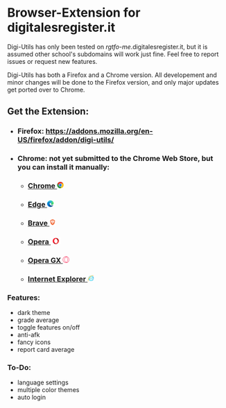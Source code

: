 # Browser-Extension for digitalesregister.it

Digi-Utils has only been tested on *rgtfo-me*.digitalesregister.it,
but it is assumed other school's subdomains will work just fine.
Feel free to report issues or request new features.

Digi-Utils has both a Firefox and a Chrome version. All developement and minor changes will be done to the Firefox version, and only major updates get ported over to Chrome.

## Get the Extension:
- ### Firefox: https://addons.mozilla.org/en-US/firefox/addon/digi-utils/
- ### Chrome: not yet submitted to the Chrome Web Store, but you can install it manually:
  - ### [Chrome <img src="chromium%20guides/Google%20Chrome/images/logo.png" height="15">](chromium%20guides/Google%20Chrome/chrome_guide.md)
  - ### [Edge <img src="chromium%20guides/Microsoft%20Edge/images/logo.png" height="15">](chromium%20guidesMicrosoft%20Edge/edge_guide.md)
  - ### [Brave <img src="chromium%20guides/Brave/images/logo.png" height="15">](chromium%20guidesBrave/brave_guide.md)
  - ### [Opera <img src="chromium%20guides/Opera/images/logo.png" height="15">](chromium%20guidesOpera/opera_guide.md)
  - ### [Opera GX <img src="chromium%20guides/Opera%20GX/images/logo.png" height="15">](chromium%20guidesOpera%20GX/opera_gx_guide.md)
  - ### [Internet Explorer <img src="chromium%20guides/IE.png" height="15">]([chromium%20guidesOpera%20GX/opera_gx_guide.md](https://youtu.be/dQw4w9WgXcQ))

### Features:
- dark theme
- grade average
- toggle features on/off
- anti-afk
- fancy icons
- report card average

### To-Do:
- language settings
- multiple color themes
- auto login
